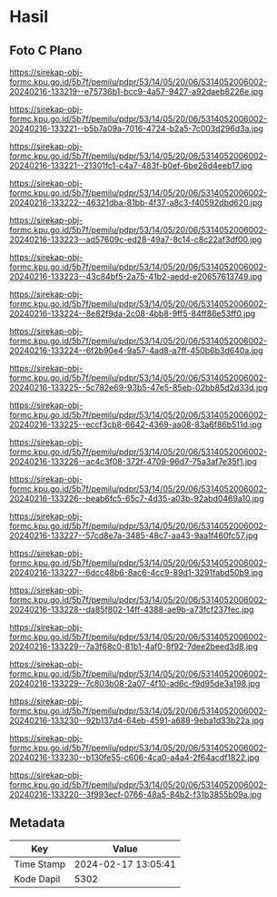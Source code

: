 # Hasil

## Foto C Plano

https://sirekap-obj-formc.kpu.go.id/5b7f/pemilu/pdpr/53/14/05/20/06/5314052006002-20240216-133219--e75736b1-bcc9-4a57-9427-a92daeb8226e.jpg

https://sirekap-obj-formc.kpu.go.id/5b7f/pemilu/pdpr/53/14/05/20/06/5314052006002-20240216-133221--b5b7a09a-7016-4724-b2a5-7c003d296d3a.jpg

https://sirekap-obj-formc.kpu.go.id/5b7f/pemilu/pdpr/53/14/05/20/06/5314052006002-20240216-133221--21301fc1-c4a7-483f-b0ef-6be26d4eeb17.jpg

https://sirekap-obj-formc.kpu.go.id/5b7f/pemilu/pdpr/53/14/05/20/06/5314052006002-20240216-133222--46321dba-81bb-4f37-a8c3-f40592dbd620.jpg

https://sirekap-obj-formc.kpu.go.id/5b7f/pemilu/pdpr/53/14/05/20/06/5314052006002-20240216-133223--ad57609c-ed28-49a7-8c14-c8c22af3df00.jpg

https://sirekap-obj-formc.kpu.go.id/5b7f/pemilu/pdpr/53/14/05/20/06/5314052006002-20240216-133223--43c84bf5-2a75-41b2-aedd-e20657613749.jpg

https://sirekap-obj-formc.kpu.go.id/5b7f/pemilu/pdpr/53/14/05/20/06/5314052006002-20240216-133224--8e82f9da-2c08-4bb8-9ff5-84ff86e53ff0.jpg

https://sirekap-obj-formc.kpu.go.id/5b7f/pemilu/pdpr/53/14/05/20/06/5314052006002-20240216-133224--6f2b90e4-9a57-4ad8-a7ff-450b6b3d640a.jpg

https://sirekap-obj-formc.kpu.go.id/5b7f/pemilu/pdpr/53/14/05/20/06/5314052006002-20240216-133225--5c782e69-93b5-47e5-85eb-02bb85d2d33d.jpg

https://sirekap-obj-formc.kpu.go.id/5b7f/pemilu/pdpr/53/14/05/20/06/5314052006002-20240216-133225--eccf3cb8-6642-4369-aa08-83a6f86b511d.jpg

https://sirekap-obj-formc.kpu.go.id/5b7f/pemilu/pdpr/53/14/05/20/06/5314052006002-20240216-133226--ac4c3f08-372f-4709-96d7-75a3af7e35f1.jpg

https://sirekap-obj-formc.kpu.go.id/5b7f/pemilu/pdpr/53/14/05/20/06/5314052006002-20240216-133226--beab6fc5-65c7-4d35-a03b-92abd0469a10.jpg

https://sirekap-obj-formc.kpu.go.id/5b7f/pemilu/pdpr/53/14/05/20/06/5314052006002-20240216-133227--57cd8e7a-3485-48c7-aa43-9aa1f460fc57.jpg

https://sirekap-obj-formc.kpu.go.id/5b7f/pemilu/pdpr/53/14/05/20/06/5314052006002-20240216-133227--6dcc48b6-8ac6-4cc9-89d1-3291fabd50b9.jpg

https://sirekap-obj-formc.kpu.go.id/5b7f/pemilu/pdpr/53/14/05/20/06/5314052006002-20240216-133228--da85f802-14ff-4388-ae9b-a73fcf237fec.jpg

https://sirekap-obj-formc.kpu.go.id/5b7f/pemilu/pdpr/53/14/05/20/06/5314052006002-20240216-133229--7a3f68c0-81b1-4af0-8f92-7dee2beed3d8.jpg

https://sirekap-obj-formc.kpu.go.id/5b7f/pemilu/pdpr/53/14/05/20/06/5314052006002-20240216-133229--7c803b08-2a07-4f10-ad6c-f9d95de3a198.jpg

https://sirekap-obj-formc.kpu.go.id/5b7f/pemilu/pdpr/53/14/05/20/06/5314052006002-20240216-133230--92b137d4-64eb-4591-a688-9eba1d33b22a.jpg

https://sirekap-obj-formc.kpu.go.id/5b7f/pemilu/pdpr/53/14/05/20/06/5314052006002-20240216-133230--b130fe55-c606-4ca0-a4a4-2f64acdf1822.jpg

https://sirekap-obj-formc.kpu.go.id/5b7f/pemilu/pdpr/53/14/05/20/06/5314052006002-20240216-133220--3f993ecf-0766-48a5-84b2-f31b3855b09a.jpg


## Metadata

| Key        | Value               |
| ---------- | ------------------- |
| Time Stamp | 2024-02-17 13:05:41 |
| Kode Dapil | 5302                |



